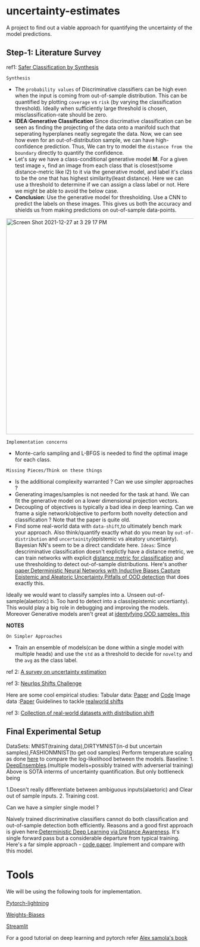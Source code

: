 # uncertainty-estimates
A project to find out a viable approach for quantifying the uncertainty of the model predictions.

## Step-1: Literature Survey
ref1: [Safer Classification by Synthesis](https://arxiv.org/abs/1711.08534)

`Synthesis`

- The `probability values` of Discriminative classifiers can be high even when the input is coming from out-of-sample distribution. This can be quantified by plotting `coverage` vs `risk` (by varying the classification threshold). Ideally when sufficiently large threshold is chosen, misclassification-rate should be zero.
- **IDEA:Generative Classification** Since discrimative classification can be seen as finding the projecting of the data onto a manifold such that seperating hyperplanes neatly segregate the data. Now, we can see how even for an out-of-distribution sample, we can have high-confidence prediction. Thus, We can try to model the `distance from the boundary` directly to quantify the confidence. 
- Let's say we have a class-conditional generative model  **M**. For a given test image `x`, find an image from each class that is closest(some distance-metric like l2) to it via the generative model, and label it's class to be the one that has highest similarity(least distance). Here we can use a threshold to determine if we can assign a class label or not. Here we might be able to avoid the below case.
- **Conclusion**: Use the generative model for thresholding. Use a CNN to predict the labels on these images. This gives us both the accuracy and shields us from making predictions on out-of-sample data-points.

 <img width="578" alt="Screen Shot 2021-12-27 at 3 29 17 PM" src="https://user-images.githubusercontent.com/21222766/147505241-a0cf3c76-dd6d-4fda-8563-ad2ccd4b9386.png">

`Implementation concerns`

- Monte-carlo sampling and L-BFGS is needed to find the optimal image for each class.

`Missing Pieces/Think on these things`

- Is the additional complexity warranted ? Can we use simpler approaches ?
- Generating images/samples is not needed for the task at hand. We can fit the generative model on a lower dimensional projection vectors.
- Decoupling of objectives is typically a bad idea in deep learning. Can we frame a sigle network/objective to perform both novelty detection and classification ? Note that the paper is quite old.
- Find some real-world data with `data-shift`,to ultimately bench mark your approach. Also think/quantify exactly what do you mean by `out-of-distribution` and `uncertainity`(epistemic vs aleatory uncertainty). Bayesian NN's seem to be a direct candidate here.
`Ideas`:
Since descriminative classification doesn't explictly have a distance metric, we can train networks with explicit [distance metric for classification](https://arxiv.org/abs/1703.05175) and use thresholding to detect out-of-sample distributions. Here's another [paper](https://arxiv.org/abs/2003.02037),[Deterministic Neural Networks with Inductive Biases Capture Epistemic and
Aleatoric Uncertainty](http://www.gatsby.ucl.ac.uk/~balaji/udl2021/accepted-papers/UDL2021-paper-022.pdf),[Pitfalls of OOD detection](http://www.gatsby.ucl.ac.uk/~balaji/udl2021/accepted-papers/UDL2021-paper-092.pdf) that does exactly this.

Ideally we would want to classify samples into a. Unseen out-of-sample(alaetoric) b. Too hard to detect into a class(epistemic uncertianty). This would play a big role in debugging and improving the models. Moreover Generative models aren't great at [identyfying OOD samples.](https://arxiv.org/abs/1810.09136),[this](https://arxiv.org/abs/1810.01392)

**NOTES**

`On Simpler Approaches`
- Train an ensemble of models(can be done within a single model with multiple heads) and use the `std` as a threshold to decide for `novelty` and the `avg` as the class label.

ref 2: [A survey on uncertainty estimation](https://arxiv.org/abs/2107.03342)

ref 3: [NeurIps Shifts Challenge](https://research.yandex.com/shifts/)

Here are some cool empirical studies:
Tabular data: [Paper](https://arxiv.org/abs/2112.03566) and [Code](https://github.com/bond005/yandex-shifts-weather)
Image data :[Paper](https://arxiv.org/abs/2112.04350)
Guidelines to tackle [realworld shifts](https://vectorinstitute.ai/wp-content/uploads/2021/08/ds_project_report_final_august9.pdf)

ref 3: [Collection of real-world datasets with distribution shift](http://ai.stanford.edu/blog/wilds/)

## Final Experimental Setup
DataSets: MNIST(training data),DIRTYMNIST(in-d but uncertain samples),FASHIONMNIST(to get ood samples)
Perform temperature scaling as done [here](https://openreview.net/pdf?id=BJxI5gHKDr) to compare the log-likelihood between the models.
Baseline: 1. [DeepEnsembles](https://arxiv.org/abs/1612.01474).(multiple models+possibly trained with adverserial training)
Above is SOTA interms of uncertainty quantification. But only bottleneck being 

1.Doesn't really differentiate between ambiguous inputs(alaetoric) and Clear out of sample inputs.
2. Training cost.

Can we have a simpler single model ?

Naively trained discriminative classifiers cannot do both classification and out-of-sample detection both efficiently. Reasons and a good first approach is given here:[Deterministic Deep Learning via Distance Awareness](https://arxiv.org/abs/2006.10108). It's single forward pass but a considerable departure from typical training. Here's a far simple approach - [code](https://github.com/omegafragger/DDU),[paper](https://arxiv.org/abs/2102.11582). Implement and compare with this model.





# Tools
We will be using the following tools for implementation.

[Pytorch-lightning](https://devblog.pytorchlightning.ai/lightning-tutorials-in-collaboration-with-the-university-of-amsterdam-uva-2499eaa0caad)

[Weights-Biases](https://wandb.ai/site)

[Streamlit](https://streamlit.io/)

For a good tutorial on deep learning and pytorch refer [Alex samola's book](https://d2l.ai/)
